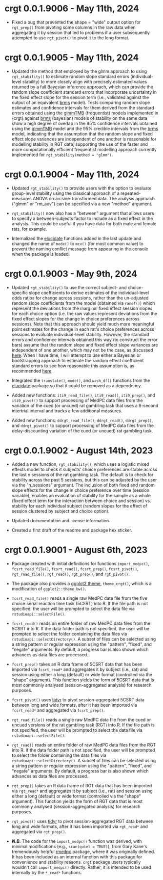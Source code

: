 # crgt 0.0.1.9006 - May 11th, 2024

* Fixed a bug that prevented the shape = "wide" output option for `rgt_prep()` from pivoting some columns in the raw data when aggregating it by session that led to problems if a user subsequently attempted to use `rgt_pivot()` to pivot it to the long format.

# crgt 0.0.1.9005 - May 11th, 2024

* Updated the method that employed by the glmm approach to using `rgt_stability()` to estimate random slope standard errors (individual-level stability) to more closely align with precisely estimated values returned by a full Bayesian inference approach, which can provide the random slope coefficient standard errors that incorporate uncertainty in the fixed effect slope for the session term (i.e., validated against the output of an equivalent [brms](https://paul-buerkner.github.io/brms/) model). Tests comparing random slope estimates and confidence intervals for them derived from the standard errors obtained using the [glmmTMB](https://github.com/glmmTMB/glmmTMB) (frequentist) models implemented in {crgt} against [brms](https://paul-buerkner.github.io/brms/) (bayesian) models of stability on the same data show a high degree of overlap in the 95% confidence intervals obtained using the [glmmTMB](https://github.com/glmmTMB/glmmTMB) model and the 95% credible intervals from the [brms](https://paul-buerkner.github.io/brms/) model, indicating that the assumption that the random slope and fixed effect slope variances are independent of one another is reasonable for modelling stability in RGT data, supporting the use of the faster and more computationally efficient frequentist modelling approach currently implemented for `rgt_stability(method = "glmm")`.

# crgt 0.0.1.9004 - May 11th, 2024

* Updated `rgt_stability()` to provide users with the option to evaluate group-level stability using the classical approach of a repeated-measures ANOVA on arcsine-transformed data. The analysis approach ("glmm" or "rm_aov") can be specified via a new "method" argument. 

* `rgt_stability()` now also has a "between" argument that allows users to specify a between-subjects factor to include as a fixed effect in the analysis. This could be useful if you have data for both male and female rats, for example.

* Internalized the [elucidate](https://bcgov.github.io/elucidate/) functions added in the last update and changed the name of `mode()` to `mcv()` (for most common value) to prevent the naming conflict message from appearing in the console when the package is loaded.

# crgt 0.0.1.9003 - May 9th, 2024

* Updated `rgt_stability()` to use the correct subject- and choice-specific slope coefficients to derive estimates of the individual-level odds ratios for change across sessions, rather than the un-adjusted random slope coefficients from the model (obtained via `ranef()`) which represent the deviations from the marginal fixed effect session slopes for each choice option (i.e. the raw values represent deviations from the fixed effect slopes for the change in choice preferences across sessions). Note that this approach should yield much more meaningful point estimates for the change in each rat's choice preferences across sessions to evaluate individual-level stability. However, the standard errors and confidence intervals obtained this way (to construct the error bars) assume that the random slope and fixed effect slope variances are independent of one another, which may not be the case, as discussed [here](https://bbolker.github.io/mixedmodels-misc/glmmFAQ.html#confidence-intervals-on-conditional-meansblupsrandom-effects:~:text=Getting%20the%20uncertainty%20of,intercept%20for%20each%20group). When I have time, I will attempt to use either a Bayesian or bootstrapping approach to estimate the random effect coefficient standard errors to see how reasonable this assumption is, as recommended [here]( https://stackoverflow.com/questions/26198958/extracting-coefficients-and-their-standard-error-for-each-unit-in-an-lme-model-f#:~:text=Two%20alternatives%20would,the%20bootstrap%20distributions).

* Integrated the `translate()`, `mode()`, and `wash_df()` functions from the [elucidate](https://bcgov.github.io/elucidate/) package so that it could be removed as a dependency.

* Added new functions: `iti9_read_file()`, `iti9_read()`, `iti9_prep()`, and `iti9_pivot()` to support processing of MedPC data files from the variation of the cued (or uncued) rat gambling task that uses a 9-second intertrial interval and tracks a few additional measures.

* Added new functions: `ddrgt_read_file()`, `ddrgt_read()`, `ddrgt_prep()`, and `ddrgt_pivot()` to support processing of MedPC data files from the delay-discounting variation of the cued (or uncued) rat gambling task.


# crgt 0.0.1.9002 - August 14th, 2023

* Added a new function, `rgt_stability()`, which uses a logistic mixed effects model to check if subjects' choice preferences are stable across the last *n* sessions of the rat gambling task. The default is to check for stability across the past 5 sessions, but this can be adjusted by the user via the "n_sessions" argument. The inclusion of both fixed and random slope effects for the change in choice preference over time (session variable), enables an evaluation of stability for the sample as a whole (fixed effect term for the interaction between choice and session) vs. stability for each individual subject (random slopes for the effect of session clustered by subject and choice option). 

* Updated documentation and license information.

* Created a first draft of the readme and package hex sticker.

# crgt 0.0.1.9001 - August 6th, 2023

*	Package created with initial definitions for functions `import_medpc()`, `fcsrt_read_file()`, `fcsrt_read()`, `fcsrt_prep()`, `fcsrt_pivot()`, `rgt_read_file()`, `rgt_read()`, `rgt_prep()`, and `rgt_pivot()`.

* The package also provides a [ggplot2 theme](https://ggplot2.tidyverse.org/reference/index.html#themes), `theme_crgt()`, which is a modification of `ggplot2::theme_bw()`.

* `fcsrt_read_file()` reads a single raw MedPC data file from the five choice serial reaction time task (5CSRT) into R. If the file path is not specified, the user will be prompted to select the data file via `rstudioapi::selectFile()`.

* `fcsrt_read()` reads an entire folder of raw MedPC data files from the 5CSRT into R. If the data folder path is not specified, the user will be prompted to select the folder containing the data files via `rstudioapi::selectDirectory()`. A subset of files can be selected using a string pattern or regular expression using the "pattern", "fixed", and "negate" arguments. By default, a progress bar is also shown which advances as data files are processed.

* `fcsrt_prep()` takes an R data frame of 5CSRT data that has been imported via `fcsrt_read*` and aggregates it by subject (i.e., rat) and session using either a long (default) or wide format (controlled via the "shape" argument). This function yields the form of 5CSRT data that is most commonly analysed (session-aggregated analysis) for research purposes.

* `fcsrt_pivot()` uses [tidyr](https://tidyr.tidyverse.org/articles/pivot.html) to pivot session-aggregated 5CSRT data between long and wide formats, after it has been imported via `fcsrt_read*` and aggregated via `fcsrt_prep()`.

* `rgt_read_file()` reads a single raw MedPC data file from the cued or uncued versions of the rat gambling task (RGT) into R. If the file path is not specified, the user will be prompted to select the data file via `rstudioapi::selectFile()`.

* `rgt_read()` reads an entire folder of raw MedPC data files from the RGT into R. If the data folder path is not specified, the user will be prompted to select the folder containing the data files via `rstudioapi::selectDirectory()`. A subset of files can be selected using a string pattern or regular expression using the "pattern", "fixed", and "negate" arguments. By default, a progress bar is also shown which advances as data files are processed.

* `rgt_prep()` takes an R data frame of RGT data that has been imported via `rgt_read*` and aggregates it by subject (i.e., rat) and session using either a long (default) or wide format (controlled via the "shape" argument). This function yields the form of RGT data that is most commonly analysed (session-aggregated analysis) for research purposes.

* `rgt_pivot()` uses [tidyr](https://tidyr.tidyverse.org/articles/pivot.html) to pivot session-aggregated RGT data between long and wide formats, after it has been imported via `rgt_read*` and aggregated via `rgt_prep()`.

* ***N.B.*** The code for the `import_medpc()` function was derived, with minimal modifications (e.g., `scan(quiet = TRUE)`), from Gary Kane's tremendously helpful [rmedpc](https://github.com/gkane26/rmedpc) package, where it was originally defined. It has been included as an internal function with this package for convenience and stability reasons. `crgt` package users typically wouldn't call `import_medpc()` directly. Rather, it is intended to be used internally by the `*_read*` functions.
